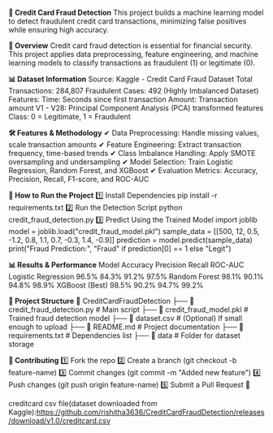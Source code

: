**🚀 Credit Card Fraud Detection**
This project builds a machine learning model to detect fraudulent credit card transactions, minimizing false positives while ensuring high accuracy.

**📌 Overview**
Credit card fraud detection is essential for financial security. This project applies data preprocessing, feature engineering, and machine learning models to classify transactions as fraudulent (1) or legitimate (0).

**📊 Dataset Information**
Source: Kaggle - Credit Card Fraud Dataset
Total Transactions: 284,807
Fraudulent Cases: 492 (Highly Imbalanced Dataset)
Features:
Time: Seconds since first transaction
Amount: Transaction amount
V1 - V28: Principal Component Analysis (PCA) transformed features
Class: 0 = Legitimate, 1 = Fraudulent

**🛠 Features & Methodology**
✔ Data Preprocessing: Handle missing values, scale transaction amounts
✔ Feature Engineering: Extract transaction frequency, time-based trends
✔ Class Imbalance Handling: Apply SMOTE oversampling and undersampling
✔ Model Selection: Train Logistic Regression, Random Forest, and XGBoost
✔ Evaluation Metrics: Accuracy, Precision, Recall, F1-score, and ROC-AUC

**🚀 How to Run the Project**
1️⃣ Install Dependencies
pip install -r requirements.txt
2️⃣ Run the Detection Script
python credit_fraud_detection.py
3️⃣ Predict Using the Trained Model
import joblib
model = joblib.load("credit_fraud_model.pkl")
sample_data = [[500, 12, 0.5, -1.2, 0.8, 1.1, 0.7, -0.3, 1.4, -0.9]]
prediction = model.predict(sample_data)
print("Fraud Prediction:", "Fraud" if prediction[0] == 1 else "Legit")

**📊 Results & Performance**
Model                   Accuracy    Precision    Recall    ROC-AUC
Logistic Regression      96.5%        84.3%       91.2%     97.5%
Random Forest            98.1%        90.1%       94.8%     98.9%
XGBoost (Best)           98.5%        90.2%       94.7%     99.2%

**📂 Project Structure**
📂 CreditCardFraudDetection
 ├── 📄 credit_fraud_detection.py  # Main script
 ├── 📄 credit_fraud_model.pkl     # Trained fraud detection model
 ├── 📄 dataset.csv                # (Optional) If small enough to upload
 ├── 📄 README.md                  # Project documentation
 ├── 📄 requirements.txt           # Dependencies list
 ├── 📂 data                       # Folder for dataset storage

**📢 Contributing**
1️⃣ Fork the repo
2️⃣ Create a branch (git checkout -b feature-name)
3️⃣ Commit changes (git commit -m "Added new feature")
4️⃣ Push changes (git push origin feature-name)
5️⃣ Submit a Pull Request 🚀

creditcard csv file(dataset downloaded from Kaggle):https://github.com/rishitha3636/CreditCardFraudDetection/releases/download/v1.0/creditcard.csv
